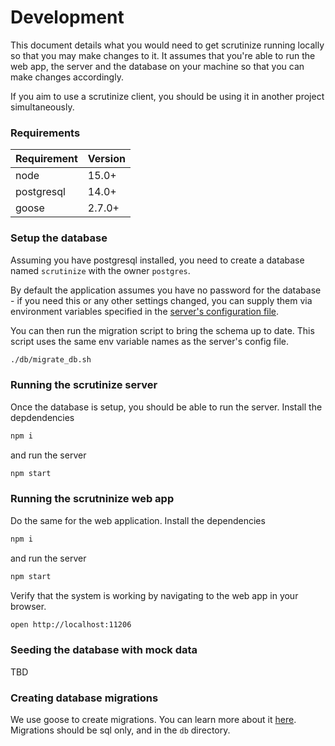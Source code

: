 # Development

This document details what you would need to get scrutinize running locally so that you may make changes to it. It assumes that you're able to run the web app, the server and the database on your machine so that you can make changes accordingly.

If you aim to use a scrutinize client, you should be using it in another project simultaneously.

### Requirements

| Requirement   | Version       |
| ------------- | ------------- |
| node          | 15.0+         |
| postgresql    | 14.0+         |
| goose         | 2.7.0+

### Setup the database

Assuming you have postgresql installed, you need to create a database named `scrutinize` with the owner `postgres`.

By default the application assumes you have no password for the database - if you need this or any other settings changed, you can supply them via environment variables specified in the [server's configuration file](/server/src/config.ts).

You can then run the migration script to bring the schema up to date. This script uses the same env variable names as the server's config file.

```bash
./db/migrate_db.sh
```

### Running the scrutinize server

Once the database is setup, you should be able to run the server. Install the depdendencies

```bash
npm i
```

and run the server

```bash
npm start
```

### Running the scrutninize web app

Do the same for the web application. Install the dependencies

```bash
npm i
```

and run the server

```bash
npm start
```

Verify that the system is working by navigating to the web app in your browser.


```bash
open http://localhost:11206
```

### Seeding the database with mock data

TBD

### Creating database migrations

We use goose to create migrations. You can learn more about it [here](https://github.com/pressly/goose). Migrations should be sql only, and in the `db` directory.

